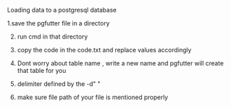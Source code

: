 Loading data to a postgresql database

1.save the pgfutter file in a directory

2. run cmd in that directory

3. copy the code in the code.txt and replace values accordingly

4. Dont worry about table name , write a new name and pgfutter will create that table for you

5. delimiter defined by the -d" "

6. make sure file path of your file is mentioned properly
